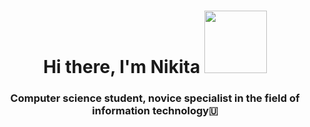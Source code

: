<h1 align="center">Hi there, I'm Nikita
<img src="https://effects1.ru/gallery/GIF/salyut-PNG/iskra-11-0.gif" height=100"/></h1>
<h3 align="center">Computer science student, novice specialist in the field of information technology🇺</h3>
